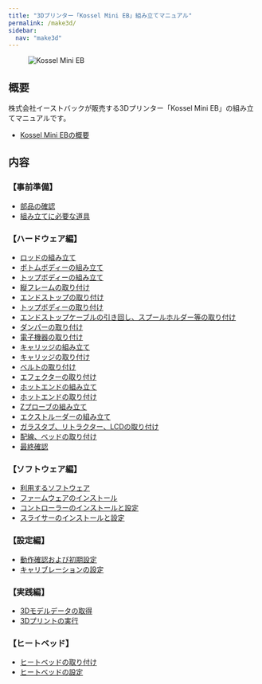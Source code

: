 ```yaml
---
title: "3Dプリンター「Kossel Mini EB」組み立てマニュアル"
permalink: /make3d/
sidebar:
  nav: "make3d"
---
```

<figure>
  <img src="{{ '/assets/images/make3d/kossel_mini_eb.png' | relative_url }}" alt="Kossel Mini EB">
</figure>

## 概要

株式会社イーストバックが販売する3Dプリンター「Kossel Mini EB」の組み立てマニュアルです。

- [Kossel Mini EBの概要](/archives/make3d/about-kossel-mini-eb/)

## 内容

### 【事前準備】

- [部品の確認](/archives/make3d/check-parts/)
- [組み立てに必要な道具](/archives/make3d/tools-required-for-assembly/)

### 【ハードウェア編】

- [ロッドの組み立て](/archives/make3d/assembling-the-rods/)
- [ボトムボディーの組み立て](/archives/make3d/bottom-body-assembly/)
- [トップボディーの組み立て](/archives/make3d/assembling-the-top-body/)
- [縦フレームの取り付け](/archives/make3d/installation-of-vertical-frame/)
- [エンドストップの取り付け](/archives/make3d/installation-of-end-stop/)
- [トップボディーの取り付け](/archives/make3d/installation-of-top-body/)
- [エンドストップケーブルの引き回し、スプールホルダー等の取り付け](/archives/make3d/route-of-end-stop-cable-etc/)
- [ダンパーの取り付け](/archives/make3d/damper-installation/)
- [電子機器の取り付け](/archives/make3d/installation-of-electronic-devices/)
- [キャリッジの組み立て](/archives/make3d/carriage-assembly/)
- [キャリッジの取り付け](/archives/make3d/carriage-installation/)
- [ベルトの取り付け](/archives/make3d/belt-installation/)
- [エフェクターの取り付け](/archives/make3d/installation-of-effector/)
- [ホットエンドの組み立て](/archives/make3d/assembling-the-hot-end/)
- [ホットエンドの取り付け](/archives/make3d/hot-end-installation/)
- [Zプローブの組み立て](/archives/make3d/assembling-the-z-probe/)
- [エクストルーダーの組み立て](/archives/make3d/extruder-assembly/)
- [ガラスタブ、リトラクター、LCDの取り付け](/archives/make3d/installation-of-glass-etc/)
- [配線、ベッドの取り付け](/archives/make3d/wiring-and-bed-installation/)
- [最終確認](/archives/make3d/final-confirmation/)

### 【ソフトウェア編】

- [利用するソフトウェア](/archives/make3d/software-to-use/)
- [ファームウェアのインストール](/archives/make3d/firmware-installation/)
- [コントローラーのインストールと設定](/archives/make3d/controller-installation/)
- [スライサーのインストールと設定](/archives/make3d/slicer-installation/)

### 【設定編】

- [動作確認および初期設定](/archives/make3d/operation-check-and-initial-setting/)
- [キャリブレーションの設定](/archives/make3d/calibration-settings/)

### 【実践編】

- [3Dモデルデータの取得](/archives/make3d/acquisition-of-3d-model-data/)
- [3Dプリントの実行](/archives/make3d/3d-printing/)

### 【ヒートベッド】

- [ヒートベッドの取り付け](/archives/make3d/installation-of-heat-bed/)
- [ヒートベッドの設定](/archives/make3d/heat-bed-setting/)
